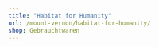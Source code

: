 ```yaml
---
title: "Habitat for Humanity"
url: /mount-vernon/habitat-for-humanity/
shop: Gebrauchtwaren
---
```

